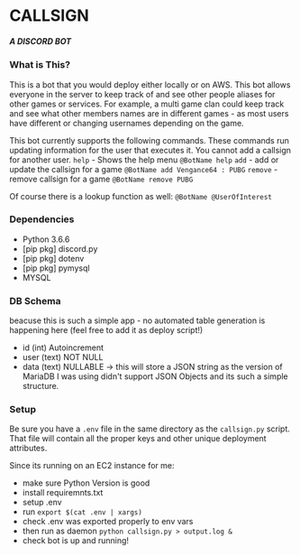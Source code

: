 # CALLSIGN
##### A DISCORD BOT

### What is This?
This is a bot that you would deploy either locally or on AWS. This bot allows everyone in the server to keep track of and see other people aliases for other games or services. For example, a multi game clan could keep track and see what other members names are in different games - as most users have different or changing usernames depending on the game.

This bot currently supports the following commands. These commands run updating information for the user that executes it. You cannot add a callsign for another user.
`help` - Shows the help menu `@BotName help`
`add` - add or update the callsign for a game `@BotName add Vengance64 : PUBG`
`remove` - remove callsign for a game `@BotName remove PUBG`

Of course there is a lookup function as well:
`@BotName @UserOfInterest`

### Dependencies
- Python 3.6.6
- [pip pkg] discord.py
- [pip pkg] dotenv
- [pip pkg] pymysql
- MYSQL

### DB Schema
beacuse this is such a simple app - no automated table generation is happening here (feel free to add it as deploy script!)
- id (int) Autoincrement
- user (text) NOT NULL
- data (text) NULLABLE -> this will store a JSON string as the version of MariaDB I was using didn't support JSON Objects and its such a simple structure.

### Setup
Be sure you have a `.env` file in the same directory as the `callsign.py` script. That file will contain all the proper keys and other unique deployment attributes.

Since its running on an EC2 instance for me:
- make sure Python Version is good
- install requiremnts.txt
- setup .env
- run  `export $(cat .env | xargs)`
- check .env was exported properly to env vars
- then run as daemon `python callsign.py > output.log &`
- check bot is up and running!
